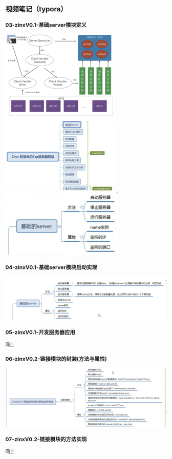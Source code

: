 ## 视频笔记（typora）

### 03-zinxV0.1-基础server模块定义

<img src="assets/zinx-architecture.png" alt="zinx-architecture" style="zoom: 33%;" />

<img src="assets/image-20211114120809477.png" alt="image-20211114120809477" style="zoom: 33%;" />

<img src="assets/image-20211113115448658.png" alt="image-20211113115448658" style="zoom:50%;" />

### 04-zinxV0.1-基础server模块启动实现

<img src="assets/image-20211114120555112.png" alt="image-20211114120555112" style="zoom:50%;" />

### 05-zinxV0.1-开发服务器应用

同上

### 06-zinxV0.2-链接模块的封装(方法与属性) 

<img src="assets/image-20211114174302325.png" alt="image-20211114174302325" style="zoom:50%;" />

### 07-zinxV0.2-链接模块的方法实现

同上

